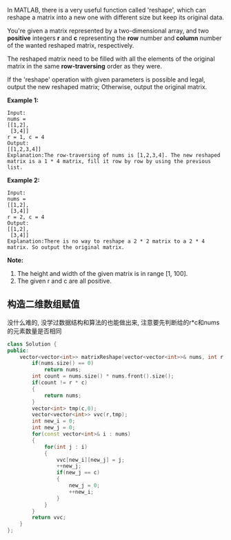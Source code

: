In MATLAB, there is a very useful function called 'reshape', which can reshape a matrix into a new one with different size but keep its original data.

You're given a matrix represented by a two-dimensional array, and two **positive** integers **r** and **c** representing the **row** number and **column** number of the wanted reshaped matrix, respectively.

The reshaped matrix need to be filled with all the elements of the original matrix in the same **row-traversing** order as they were.

If the 'reshape' operation with given parameters is possible and legal, output the new reshaped matrix; Otherwise, output the original matrix.

**Example 1:**

```
Input: 
nums = 
[[1,2],
 [3,4]]
r = 1, c = 4
Output: 
[[1,2,3,4]]
Explanation:The row-traversing of nums is [1,2,3,4]. The new reshaped matrix is a 1 * 4 matrix, fill it row by row by using the previous list.
```



**Example 2:**

```
Input: 
nums = 
[[1,2],
 [3,4]]
r = 2, c = 4
Output: 
[[1,2],
 [3,4]]
Explanation:There is no way to reshape a 2 * 2 matrix to a 2 * 4 matrix. So output the original matrix.
```



**Note:**

1. The height and width of the given matrix is in range [1, 100].
2. The given r and c are all positive.

## 构造二维数组赋值

没什么难的, 没学过数据结构和算法的也能做出来, 注意要先判断给的r*c和nums的元素数量是否相同

```c++
class Solution {
public:
    vector<vector<int>> matrixReshape(vector<vector<int>>& nums, int r, int c) {
        if(nums.size() == 0)
            return nums;
        int count = nums.size() * nums.front().size();
        if(count != r * c)
        {
            return nums;
        }
        vector<int> tmp(c,0);
        vector<vector<int>> vvc(r,tmp);
        int new_i = 0;
        int new_j = 0;
        for(const vector<int>& i : nums)
        {
            for(int j : i)
            {
                vvc[new_i][new_j] = j;
                ++new_j;
                if(new_j == c)
                {
                    new_j = 0;
                    ++new_i;
                }
            }
        }
        return vvc;
    }
};
```

